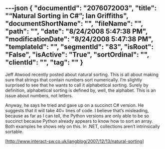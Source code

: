 ---json
{
  "documentId": "2076072003",
  "title": "“Natural Sorting in C#”; Ian Griffiths",
  "documentShortName": "",
  "fileName": "",
  "path": "",
  "date": "8/24/2008 5:47:38 PM",
  "modificationDate": "8/24/2008 5:47:38 PM",
  "templateId": "",
  "segmentId": "83",
  "isRoot": "False",
  "isActive": "True",
  "sortOrdinal": "",
  "clientId": "",
  "tag": ""
}
---

Jeff Atwood recently posted about natural sorting. This is all about making sure that strings that contain numbers sort numerically. I’m slightly surprised to see that he wants to call it alphabetical sorting. Surely by definition, alphabetical sorting is defined by, well, the alphabet. This is an issue about numbers, not letters.

Anyway, he says he tried and gave up on a succinct C# version. He suggests that it will take 40+ lines of code. I believe that’s misleading, because as far as I can tell, the Python versions are only able to be so succinct because Python already appears to know how to sort an array. Both examples he shows rely on this. In .NET, collections aren’t intrinsically sortable.

[http://www.interact-sw.co.uk/iangblog/2007/12/13/natural-sorting]
